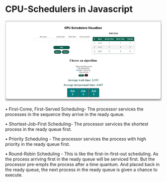 # CPU-Schedulers in Javascript


<img src="screenshot.png" width="850">

•	First-Come, First-Served Scheduling- The processor services the processes in the sequence they arrive in the ready queue.

•	Shortest-Job-First Scheduling- The processor services the shortest process in the ready queue first.

•	Priority Scheduling - The processor services the process with high priority in the ready queue first.

•	Round-Robin Scheduling - This is like the first-in-first-out scheduling. As the process arriving first in the ready queue will be serviced first.
But the processor pre-empts the process after a time quantum. And placed back in the ready queue, the next process in the ready queue is given a chance to execute.

